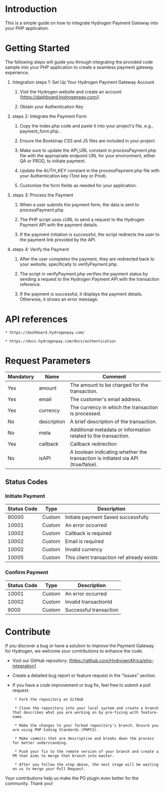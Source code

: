 # Introduction 

This is a simple guide on how to integrate Hydrogen Payment Gateway into your PHP application.

# Getting Started

The following steps will guide you through integrating the provided code sample into your PHP application to create a seamless payment gateway experience.

1.	Integration steps 1: Set Up Your Hydrogen Payment Gateway Account

    1.  Visit the Hydrogen website and create an account (https://dashboard.hydrogenpay.com/).

    2.  Obtain your Authentication Key

2.	steps 2: Integrate the Payment Form

    1.  Copy the index.php code and paste it into your project's file, e.g., payment_form.php..

    2.  Ensure the Bootstrap CSS and JS files are included in your project.

    3.  Make sure to update the API_URL constant in processPayment.php file with the appropriate endpoint URL for your environment, either QA or    PROD, to initiate payment.

    4.  Update the AUTH_KEY constant in the processPayment.php file with your Authentication key (Test key or Prod).

    5.  Customize the form fields as needed for your application.

3.	steps 3: Process the Payment

    1.  When a user submits the payment form, the data is sent to processPayment.php.

    2.  The PHP script uses cURL to send a request to the Hydrogen Payment API with the payment details.

    3.  If the payment initiation is successful, the script redirects the user to the payment link provided by the API.

4.	steps 4: Verify the Payment

    1.  After the user completes the payment, they are redirected back to your website, specifically to verifyPayment.php.

    2.  The script in verifyPayment.php verifies the payment status by sending a request to the Hydrogen Payment API with the transaction reference.

    3.  If the payment is successful, it displays the payment details. Otherwise, it shows an error message.

#	API references

    * https://dashboard.hydrogenpay.com/

    * https://docs.hydrogenpay.com/docs/authentication


# Request Parameters

| Mandatory | Name        | Comment                                               |
|-----------|-------------|-------------------------------------------------------|
| Yes       | amount      | The amount to be charged for the transaction.         |
| Yes       | email       | The customer's email address.                         |
| Yes       | currency    | The currency in which the transaction is processed.   |
| No       | description | A brief description of the transaction.               |
| No       | meta        | Additional metadata or information related to the transaction. |
| Yes       | callback    | Callback redirection
| No       | isAPI       | A boolean indicating whether the transaction is initiated via API (true/false). |

## Status Codes

### Initiate Payment

| Status Code | Type   | Description                               |
|-------------|--------|-------------------------------------------|
| 90000       | Custom | Initiate payment Saved successfully       |
| 10001       | Custom | An error occurred                         |
| 10002       | Custom | Callback is required                      |
| 10002       | Custom | Email is required                          |
| 10002       | Custom | Invalid currency                          |
| 10005       | Custom | This client transaction ref already exists|

### Confirm Payment

| Status Code | Type   | Description                           |
|-------------|--------|---------------------------------------|
| 10001       | Custom | An error occurred                     |
| 10002       | Custom | Invalid transactionId                 |
| 9000        | Custom | Successful transaction                |


# Contribute

If you discover a bug or have a solution to improve the Payment Gateway for Hydrogen,
we welcome your contributions to enhance the code.

 * Visit our GitHub repository: [https://github.com/HydrogenAfrica/php-integration]

 * Create a detailed bug report or feature request in the "Issues" section.

 * If you have a code improvement or bug fix, feel free to submit a pull request.

        * Fork the repository on GitHub

        * Clone the repository into your local system and create a branch that describes what you are working on by pre-fixing with feature-name.

        * Make the changes to your forked repository's branch. Ensure you are using PHP Coding Standards (PHPCS).

        * Make commits that are descriptive and breaks down the process for better understanding.

        * Push your fix to the remote version of your branch and create a PR that aims to merge that branch into master.
        
        * After you follow the step above, the next stage will be waiting on us to merge your Pull Request.
        
 Your contributions help us make the PG plugin even better for the community. Thank you!

